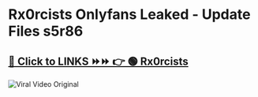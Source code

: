 
 # Rx0rcists Onlyfans Leaked - Update Files s5r86

## <h2><a href="https://clipsfans.com/Rx0rcists&ref=git">🔗 Click to LINKS ⏩⏩ 👉 🟢 Rx0rcists </a></h2>

<a href="https://clipsfans.com/Rx0rcists&ref=git" rel="nofollow" data-target="animated-image.originalLink"><img src="https://i.ibb.co.com/xMMVF88/686577567.gif" alt="Viral Video Original" style="max-width: 100%; display: inline-block;" data-target="animated-image.originalImage"></a>

